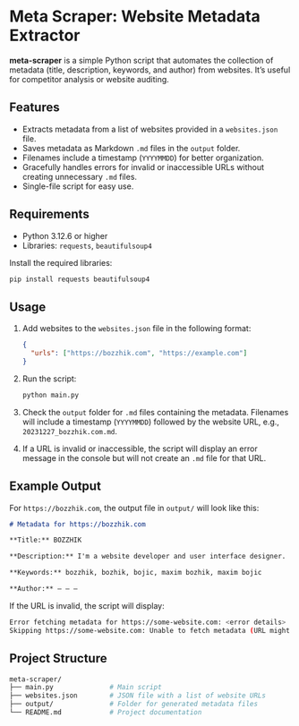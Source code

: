 # Meta Scraper: Website Metadata Extractor

**meta-scraper** is a simple Python script that automates the collection of metadata (title, description, keywords, and author) from websites. It’s useful for competitor analysis or website auditing.

## Features

- Extracts metadata from a list of websites provided in a `websites.json` file.
- Saves metadata as Markdown `.md` files in the `output` folder.
- Filenames include a timestamp (`YYYYMMDD`) for better organization.
- Gracefully handles errors for invalid or inaccessible URLs without creating unnecessary `.md` files.
- Single-file script for easy use.

## Requirements

- Python 3.12.6 or higher
- Libraries: `requests`, `beautifulsoup4`

Install the required libraries:

```bash
pip install requests beautifulsoup4
```

## Usage

1. Add websites to the `websites.json` file in the following format:

   ```json
   {
     "urls": ["https://bozzhik.com", "https://example.com"]
   }
   ```

2. Run the script:

   ```bash
   python main.py
   ```

3. Check the `output` folder for `.md` files containing the metadata. Filenames will include a timestamp (`YYYYMMDD`) followed by the website URL, e.g., `20231227_bozzhik.com.md`.

4. If a URL is invalid or inaccessible, the script will display an error message in the console but will not create an `.md` file for that URL.

## Example Output

For `https://bozzhik.com`, the output file in `output/` will look like this:

```markdown
# Metadata for https://bozzhik.com

**Title:** BOZZHIK

**Description:** I'm a website developer and user interface designer.

**Keywords:** bozzhik, bozhik, bojic, maxim bozhik, maxim bojic

**Author:** — — —
```

If the URL is invalid, the script will display:

```bash
Error fetching metadata for https://some-website.com: <error details>
Skipping https://some-website.com: Unable to fetch metadata (URL might be invalid or inaccessible).
```

## Project Structure

```bash
meta-scraper/
├── main.py              # Main script
├── websites.json        # JSON file with a list of website URLs
├── output/              # Folder for generated metadata files
└── README.md            # Project documentation
```
